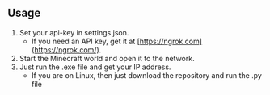 ## Usage
1. Set your api-key in settings.json.
	 - If you need an API key, get it at [https://ngrok.com](https://ngrok.com/).
2. Start the Minecraft world and open it to the network.
3. Just run the .exe file and get your IP address.
	- If you are on Linux, then just download the repository and run the .py file